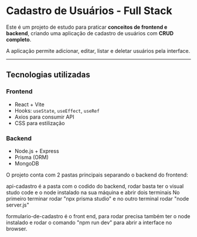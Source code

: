 # Cadastro de Usuários - Full Stack

Este é um projeto de estudo para praticar **conceitos de frontend e backend**, criando uma aplicação de cadastro de usuários com **CRUD completo**.

A aplicação permite adicionar, editar, listar e deletar usuários pela interface.

---

## Tecnologias utilizadas

### Frontend
- React + Vite
- Hooks: `useState`, `useEffect`, `useRef`
- Axios para consumir API
- CSS para estilização

### Backend
- Node.js + Express
- Prisma (ORM)
- MongoDB

O projeto conta com 2 pastas principais separando o backend do frontend:

api-cadastro é a pasta com o codido do backend, rodar basta ter o visual studo code e o node instalado na sua máquina e abrir dois terminais
No primeiro terminar rodar "npx prisma studio" e no outro terminal rodar "node server.js"

formulario-de-cadastro é o front end, para rodar precisa também ter o node instalado e rodar o comando "npm run dev" para abrir a interface no browser.

